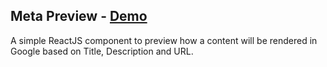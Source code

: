 ## Meta Preview  - [Demo](https://hugodias.github.io/meta-preview/)

A simple ReactJS component to preview how a content will be rendered in Google based on Title, Description and URL.
